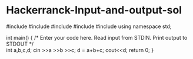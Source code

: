# Hackerranck-Input-and-output-sol
#include <cmath>
#include <cstdio>
#include <vector>
#include <iostream>
#include <algorithm>
using namespace std;

int main() 
{
    /* Enter your code here. Read input from STDIN. Print output to STDOUT */  
    int a,b,c,d;
    cin >>a >>b >>c;
    d = a+b+c;
    cout<<d;
    return 0;
}

